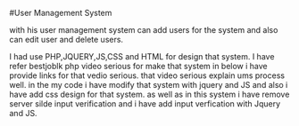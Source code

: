 #User Management System

with his user management system can add users for the system and also can edit user and delete users.

I had use PHP,JQUERY,JS,CSS and HTML for design that system. I have refer bestjoblk php video serious for make that system in below i have provide links for that vedio serious. that video serious explain ums process well. in the my code i have modify that system with jquery and JS and also i have add css design for that system. as well as in this system i have remove server silde input verification and i have add input verfication with Jquery and JS.
